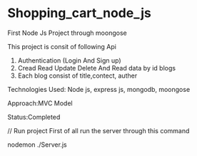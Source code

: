 # Shopping_cart_node_js
First Node Js Project through moongose




This project is consit of following Api
1) Authentication (Login And Sign up)
2) Cread Read Update Delete And Read data by id blogs
3) Each blog consist of title,contect, auther




Technologies Used:
Node js, express js, mongodb, moongose

Approach:MVC Model

Status:Completed

// Run project 
First of all run the server through this command

nodemon ./Server.js

